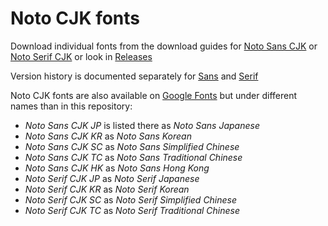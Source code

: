 # Noto CJK fonts

Download individual fonts from the download guides for [Noto Sans CJK](https://github.com/googlefonts/noto-cjk/tree/main/Sans#downloading-noto-sans-cjk) or [Noto Serif CJK](https://github.com/googlefonts/noto-cjk/tree/main/Serif#downloading-noto-serif-cjk) or look in [Releases](https://github.com/googlefonts/noto-cjk/releases)

Version history is documented separately for [Sans](https://github.com/googlefonts/noto-cjk/blob/main/Sans/HISTORY.md#prior-release-notes) and [Serif](https://github.com/googlefonts/noto-cjk/blob/main/Serif/HISTORY.md#prior-release-notes)

Noto CJK fonts are also available on [Google Fonts](https://fonts.google.com/noto/fonts) but under different names than in this repository:

- *Noto Sans CJK JP* is listed there as *Noto Sans Japanese*
- *Noto Sans CJK KR* as *Noto Sans Korean*
- *Noto Sans CJK SC* as *Noto Sans Simplified Chinese*
- *Noto Sans CJK TC* as *Noto Sans Traditional Chinese*
- *Noto Sans CJK HK* as *Noto Sans Hong Kong*
- *Noto Serif CJK JP* as *Noto Serif Japanese*
- *Noto Serif CJK KR* as *Noto Serif Korean*
- *Noto Serif CJK SC* as *Noto Serif Simplified Chinese*
- *Noto Serif CJK TC* as *Noto Serif Traditional Chinese*

